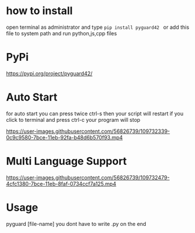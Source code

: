 # how to install
open terminal as administrator and type ```pip install pyguard42 ``` 
or
add this file to system path and run python,js,cpp files

# PyPi
https://pypi.org/project/pyguard42/


# Auto Start
for auto start you can press twice ctrl-s then your script will restart
if you click to terminal and press ctrl-c your program will stop

https://user-images.githubusercontent.com/56826739/109732339-0c9c9580-7bce-11eb-92fa-b48d6b570f93.mp4


# Multi Language Support

https://user-images.githubusercontent.com/56826739/109732479-4cfc1380-7bce-11eb-8faf-0734ccf7a125.mp4



# Usage
pyguard [file-name] 
you dont have to write .py on the end

